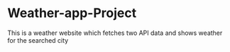 # Weather-app-Project
This is a weather website which fetches two API data and shows weather for the searched city
